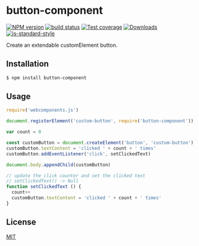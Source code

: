 # button-component
[![NPM version][npm-image]][npm-url]
[![build status][travis-image]][travis-url]
[![Test coverage][coveralls-image]][coveralls-url]
[![Downloads][downloads-image]][downloads-url]
[![js-standard-style][standard-image]][standard-url]

Create an extendable customElement button.

## Installation
```bash
$ npm install button-component
```

## Usage
```js
require('webcomponents.js')

document.registerElement('custom-button', require('button-component'))

var count = 0

const customButton = document.createElement('button', 'custom-button')
customButton.textContent = 'clicked ' + count + ' times'
customButton.addEventListener('click', setClickedText)

document.body.appendChild(customButton)

// update the click counter and set the clicked text
// setClickedText() -> Null
function setClickedText () {
  count++
  customButton.textContent = 'clicked ' + count + ' times'
}
```

## License
[MIT](https://tldrlegal.com/license/mit-license)

[npm-image]: https://img.shields.io/npm/v/button-component.svg?style=flat-square
[npm-url]: https://npmjs.org/package/button-component
[travis-image]: https://img.shields.io/travis/yoshuawuyts/button-component.svg?style=flat-square
[travis-url]: https://travis-ci.org/yoshuawuyts/button-component
[coveralls-image]: https://img.shields.io/coveralls/yoshuawuyts/button-component.svg?style=flat-square
[coveralls-url]: https://coveralls.io/r/yoshuawuyts/button-component?branch=master
[downloads-image]: http://img.shields.io/npm/dm/button-component.svg?style=flat-square
[downloads-url]: https://npmjs.org/package/button-component
[standard-image]: https://img.shields.io/badge/code%20style-standard-brightgreen.svg?style=flat-square
[standard-url]: https://github.com/feross/standard
